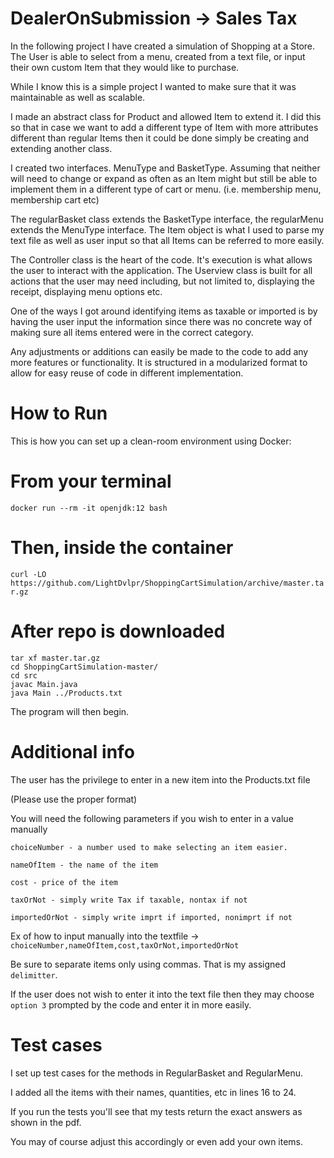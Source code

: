 # DealerOnSubmission -> Sales Tax

In the following project I have created a simulation of Shopping at a Store. 
The User is able to select from a menu, created from a text file, or input their own custom Item that they would like to purchase. 

While I know this is a simple project I wanted to make sure that it was maintainable as well as scalable. 

I made an abstract class for Product and allowed Item to extend it. I did this so that in case we want to add 
a different type of Item with more attributes different than regular Items then it could be done simply be creating and 
extending another class. 

I created two interfaces. MenuType and BasketType. Assuming that neither will need to change or expand as often as an Item might 
but still be able to implement them in a different type of cart or menu. (i.e. membership menu, membership cart etc)

The regularBasket class extends the BasketType interface, the regularMenu extends the MenuType interface. The Item object 
is what I used to parse my text file as well as user input so that all Items can be referred to more easily. 

The Controller class is the heart of the code. It's execution is what allows the user to interact with the application. 
The Userview class is built for all actions that the user may need including, but not limited to, displaying the receipt, displaying menu options etc.  

One of the ways I got around identifying items as taxable or imported is by having the user input the information since there was no concrete way of making sure all items entered were in the correct category. 

Any adjustments or additions can easily be made to the code to add any more features or functionality. It is structured in a modularized format to allow for easy reuse of code in different implementation. 

# How to Run 

This is how you can set up a clean-room environment using Docker:

# From your terminal
`docker run --rm -it openjdk:12 bash`

# Then, inside the container

`curl -LO https://github.com/LightDvlpr/ShoppingCartSimulation/archive/master.tar.gz`


# After repo is downloaded

```
tar xf master.tar.gz
cd ShoppingCartSimulation-master/
cd src
javac Main.java
java Main ../Products.txt
```
The program will then begin.


# Additional info

The user has the privilege to enter in a new item into the Products.txt file 

(Please use the proper format)

You will need the following parameters if you wish to enter in a value manually 

`choiceNumber - a number used to make selecting an item easier.`

`nameOfItem - the name of the item`

`cost - price of the item`

`taxOrNot - simply write Tax if taxable, nontax if not`

`importedOrNot - simply write imprt if imported, nonimprt if not`

Ex of how to input manually into the textfile -> ```choiceNumber,nameOfItem,cost,taxOrNot,importedOrNot```

Be sure to separate items only using commas. That is my assigned `delimitter`.

If the user does not wish to enter it into the text file then they may choose `option 3` prompted by the code and enter it in more easily. 


# Test cases

I set up test cases for the methods in RegularBasket and RegularMenu. 

I added all the items with their names, quantities, etc in lines 16 to 24. 

If you run the tests you'll see that my tests return the exact answers as shown in the pdf. 

You may of course adjust this accordingly or even add your own items. 
